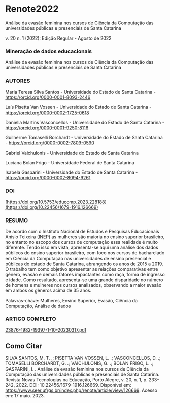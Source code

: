 # Renote2022
Análise da evasão feminina nos cursos de Ciência da Computação das universidades públicas e presenciais de Santa Catarina

v. 20 n. 1 (2022): Edição Regular - Agosto de 2022

###  Mineração de dados educacionais
Análise da evasão feminina nos cursos de Ciência da Computação das universidades públicas e presenciais de Santa Catarina

### AUTORES
Maria Teresa Silva Santos - Universidade do Estado de Santa Catarina - https://orcid.org/0000-0001-8093-2446

Laís Pisetta Van Vossen - Universidade do Estado de Santa Catarina - https://orcid.org/0000-0002-1725-0618

Daniella Martins Vasconcellos - Universidade do Estado de Santa Catarina - https://orcid.org/0000-0001-9250-8116

Guilherme Tomaselli Borchardt - Universidade do Estado de Santa Catarina - https://orcid.org/0000-0002-7809-0590

Gabriel Vaichulonis - Universidade do Estado de Santa Catarina

Luciana Bolan Frigo - Universidade Federal de Santa Catarina

Isabela Gasparini - Universidade do Estado de Santa Catarina - https://orcid.org/0000-0002-8094-9261

### DOI
[https://doi.org/10.5753/educomp.2023.228188](https://doi.org/10.22456/1679-1916.126669)

### RESUMO
De acordo com o Instituto Nacional de Estudos e Pesquisas Educacionais Anísio Teixeira (INEP) as mulheres são maioria no ensino superior brasileiro, no entanto no escopo dos cursos de computação essa realidade é muito diferente. Tendo isso em vista, apresenta-se aqui uma análise dos dados públicos do ensino superior brasileiro, com foco nos cursos de bacharelado em Ciência da Computação nas universidades de ensino presencial e públicas do estado de Santa Catarina, abrangendo os anos de 2015 a 2019. O trabalho tem como objetivo apresentar as relações comparativas entre gênero, evasão e demais fatores impactantes como raça, forma de ingresso e idade. Como resultado, apresenta-se uma grande disparidade no número de homens e mulheres nos cursos analisados, observando a maior evasão em ambos os gêneros acima de 35 anos.

Palavras-chave: Mulheres, Ensino Superior, Evasão, Ciência da Computação, Análise de dados

### ARTIGO COMPLETO
[23876-1982-19397-1-10-20230317.pdf](https://github.com/Artigos-e-Amigos/EduComp2023/files/11082594/23876-1982-19397-1-10-20230317.pdf)

## Como Citar
SILVA SANTOS, M. T. .; PISETTA VAN VOSSEN, L. .; VASCONCELLOS, D. .; TOMASELLI BORCHARDT, G. .; VAICHULONIS, G. .; BOLAN FRIGO, L. .; GASPARINI, I. . Análise da evasão feminina nos cursos de Ciência da Computação das universidades públicas e presenciais de Santa Catarina. Revista Novas Tecnologias na Educação, Porto Alegre, v. 20, n. 1, p. 233–242, 2022. DOI: 10.22456/1679-1916.126669. Disponível em: https://www.seer.ufrgs.br/index.php/renote/article/view/126669. Acesso em: 17 maio. 2023.
